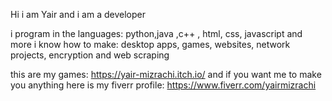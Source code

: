 Hi i am Yair and i am a developer

i program in the languages: python,java ,c++ , html, css, javascript and more
i know how to make: desktop apps, games, websites, network projects, encryption and web scraping

this are my games: https://yair-mizrachi.itch.io/
and if you want me to make you anything here is my fiverr profile: https://www.fiverr.com/yairmizrachi
